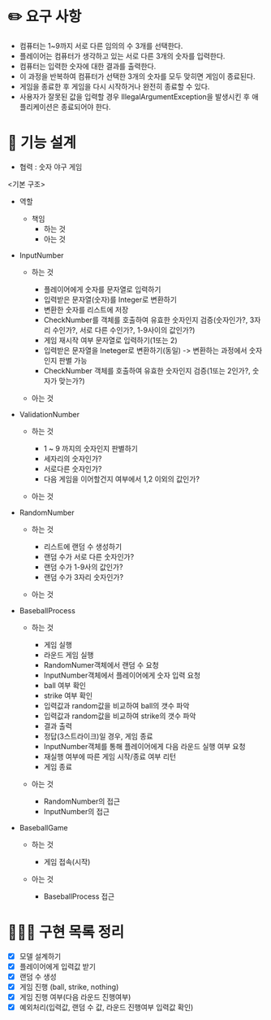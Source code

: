 # ✏️ 요구 사항

- 컴퓨터는 1~9까지 서로 다른 임의의 수 3개를 선택한다.
- 플레이어는 컴퓨터가 생각하고 있는 서로 다른 3개의 숫자를 입력한다.
- 컴퓨터는 입력한 숫자에 대한 결과를 출력한다.
- 이 과정을 반복하여 컴퓨터가 선택한 3개의 숫자를 모두 맞히면 게임이 종료된다.
- 게임을 종료한 후 게임을 다시 시작하거나 완전히 종료할 수 있다.
- 사용자가 잘못된 값을 입력할 경우 IllegalArgumentException을 발생시킨 후 애플리케이션은 종료되어야 한다.



# 📝 기능 설계

- 협력 : 숫자 야구 게임

<기본 구조>

- 역할
    - 책임
        - 하는 것
        - 아는 것


- InputNumber
    - 하는 것
        - 플레이어에게 숫자를 문자열로 입력하기
        - 입력받은 문자열(숫자)를 Integer로 변환하기
        - 변환한 숫자를 리스트에 저장
        - CheckNumber를 객체를 호출하여 유효한 숫자인지 검증(숫자인가?, 3자리 수인가?, 서로 다른 수인가?, 1-9사이의 값인가?)
        - 게임 재시작 여부 문자열로 입력하기(1또는 2)
        - 입력받은 문자열을 Ineteger로 변환하기(동일) -> 변환하는 과정에서 숫자인지 판별 가능
        - CheckNumber 객체를 호출하여 유효한 숫자인지 검증(1또는 2인가?, 숫자가 맞는가?)

    - 아는 것


- ValidationNumber
    - 하는 것
        - 1 ~ 9 까지의 숫자인지 판별하기
        - 세자리의 숫자인가?
        - 서로다른 숫자인가?
        - 다음 게임을 이어할건지 여부에서 1,2 이외의 값인가?
    
    - 아는 것


- RandomNumber
    - 하는 것
        - 리스트에 랜덤 수 생성하기
        - 랜덤 수가 서로 다른 숫자인가?
        - 랜덤 수가 1-9사의 값인가?
        - 랜덤 수가 3자리 숫자인가?
    
    - 아는 것
    

- BaseballProcess
    - 하는 것
        - 게임 실행
        - 라운드 게임 실행
        - RandomNumer객체에서 랜덤 수 요청
        - InputNumber객체에서 플레이어에게 숫자 입력 요청
        - ball 여부 확인
        - strike 여부 확인
        - 입력값과 random값을 비교하여 ball의 갯수 파악
        - 입력값과 random값을 비교하여 strike의 갯수 파악
        - 결과 출력
        - 정답(3스트라이크)일 경우, 게임 종료
        - InputNumber객체를 통해 플레이어에게 다음 라운드 실행 여부 요청
        - 재실행 여부에 따른 게임 시작/종료 여부 리턴
        - 게임 종료

    - 아는 것
        - RandomNumber의 접근
        - InputNumber의 접근


- BaseballGame
    - 하는 것
        - 게임 접속(시작)

    - 아는 것
        - BaseballProcess 접근



# 👩🏻‍💻 구현 목록 정리

- [x] 모델 설계하기
- [x] 플레이어에게 입력값 받기
- [x] 랜덤 수 생성
- [x] 게임 진행 (ball, strike, nothing)
- [x] 게임 진행 여부(다음 라운드 진행여부)
- [x] 예외처리(입력값, 랜덤 수 값, 라운드 진행여부 입력값 확인)
